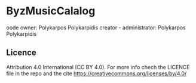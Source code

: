 # ByzMusicCalalog
oode owner: Polykarpos Polykarpidis
creator - administrator: Polykarpos Polykarpidis



## Licence
Attribution 4.0 International (CC BY 4.0). For more info chech the LICENCE file in the repo and the cite https://creativecommons.org/licenses/by/4.0/ 
